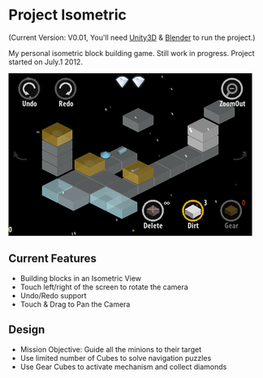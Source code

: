 # Project Isometric

(Current Version: V0.01, You'll need [Unity3D](http://unity3d.com/unity/download/) & [Blender](http://www.blender.org/download/get-blender/) to run the project.)

My personal isometric block building game. Still work in progress. Project started on July.1 2012.

![Screenshot](https://github.com/Lizdo/Project-Isometric/blob/master/Screenshot/Screenshot.png?raw=true)

## Current Features
- Building blocks in an Isometric View
- Touch left/right of the screen to rotate the camera
- Undo/Redo support
- Touch & Drag to Pan the Camera

## Design
- Mission Objective: Guide all the minions to their target
- Use limited number of Cubes to solve navigation puzzles
- Use Gear Cubes to activate mechanism and collect diamonds

